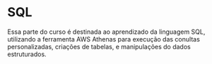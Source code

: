 <h1>SQL</h1>
<p>Essa parte do curso é destinada ao aprendizado da linguagem SQL, 
  utilizando a ferramenta AWS Athenas para execução das conultas personalizadas, criações de tabelas, e manipulações do dados estruturados.</p>
